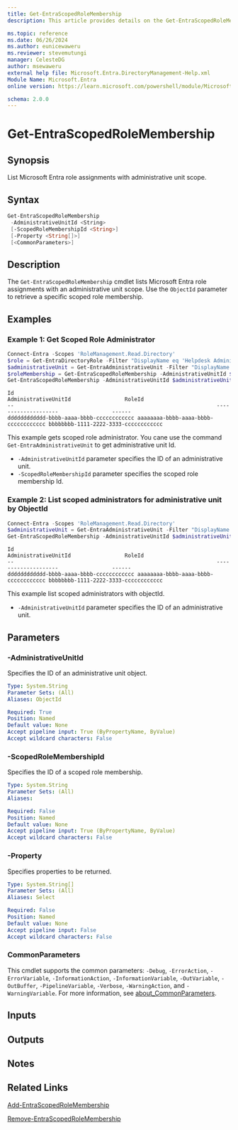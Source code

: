 ```yaml
---
title: Get-EntraScopedRoleMembership
description: This article provides details on the Get-EntraScopedRoleMembership command.

ms.topic: reference
ms.date: 06/26/2024
ms.author: eunicewaweru
ms.reviewer: stevemutungi
manager: CelesteDG
author: msewaweru
external help file: Microsoft.Entra.DirectoryManagement-Help.xml
Module Name: Microsoft.Entra
online version: https://learn.microsoft.com/powershell/module/Microsoft.Entra/Get-EntraScopedRoleMembership

schema: 2.0.0
---
```


# Get-EntraScopedRoleMembership

## Synopsis

List Microsoft Entra role assignments with administrative unit scope.

## Syntax

```powershell
Get-EntraScopedRoleMembership
 -AdministrativeUnitId <String>
 [-ScopedRoleMembershipId <String>]
 [-Property <String[]>]
 [<CommonParameters>]
```

## Description

The `Get-EntraScopedRoleMembership` cmdlet lists Microsoft Entra role assignments with an administrative unit scope. Use the `ObjectId` parameter to retrieve a specific scoped role membership.

## Examples

### Example 1: Get Scoped Role Administrator

```powershell
Connect-Entra -Scopes 'RoleManagement.Read.Directory'
$role = Get-EntraDirectoryRole -Filter "DisplayName eq 'Helpdesk Administrator'" 
$administrativeUnit = Get-EntraAdministrativeUnit -Filter "DisplayName eq 'Pacific Administrative Unit'"
$roleMembership = Get-EntraScopedRoleMembership -AdministrativeUnitId $administrativeUnit.Id | Where-Object {$_.RoleId -eq $role.Id}
Get-EntraScopedRoleMembership -AdministrativeUnitId $administrativeUnit.Id -ScopedRoleMembershipId $roleMembership.Id
```

```Output
Id                                                                AdministrativeUnitId                 RoleId
--                                                                --------------------                 ------
dddddddddddd-bbbb-aaaa-bbbb-cccccccccccc aaaaaaaa-bbbb-aaaa-bbbb-cccccccccccc bbbbbbbb-1111-2222-3333-cccccccccccc
```

This example gets scoped role administrator. You cane use the command `Get-EntraAdministrativeUnit` to get administrative unit Id.

- `-AdministrativeUnitId` parameter specifies the ID of an administrative unit.
- `-ScopedRoleMembershipId` parameter specifies the scoped role membership Id.

### Example 2: List scoped administrators for administrative unit by ObjectId

```powershell
Connect-Entra -Scopes 'RoleManagement.Read.Directory'
$administrativeUnit = Get-EntraAdministrativeUnit -Filter "DisplayName eq 'Pacific Administrative Unit'"
Get-EntraScopedRoleMembership -AdministrativeUnitId $administrativeUnit.Id
```

```Output
Id                                                                AdministrativeUnitId                 RoleId
--                                                                --------------------                 ------
dddddddddddd-bbbb-aaaa-bbbb-cccccccccccc aaaaaaaa-bbbb-aaaa-bbbb-cccccccccccc bbbbbbbb-1111-2222-3333-cccccccccccc
```

This example list scoped administrators with objectId.

- `-AdministrativeUnitId` parameter specifies the ID of an administrative unit.

## Parameters

### -AdministrativeUnitId

Specifies the ID of an administrative unit object.

```yaml
Type: System.String
Parameter Sets: (All)
Aliases: ObjectId

Required: True
Position: Named
Default value: None
Accept pipeline input: True (ByPropertyName, ByValue)
Accept wildcard characters: False
```

### -ScopedRoleMembershipId

Specifies the ID of a scoped role membership.

```yaml
Type: System.String
Parameter Sets: (All)
Aliases:

Required: False
Position: Named
Default value: None
Accept pipeline input: True (ByPropertyName, ByValue)
Accept wildcard characters: False
```

### -Property

Specifies properties to be returned.

```yaml
Type: System.String[]
Parameter Sets: (All)
Aliases: Select

Required: False
Position: Named
Default value: None
Accept pipeline input: False
Accept wildcard characters: False
```

### CommonParameters

This cmdlet supports the common parameters: `-Debug`, `-ErrorAction`, `-ErrorVariable`, `-InformationAction`, `-InformationVariable`, `-OutVariable`, `-OutBuffer`, `-PipelineVariable`, `-Verbose`, `-WarningAction`, and `-WarningVariable`. For more information, see [about_CommonParameters](https://go.microsoft.com/fwlink/?LinkID=113216).

## Inputs

## Outputs

## Notes

## Related Links

[Add-EntraScopedRoleMembership](Add-EntraScopedRoleMembership.md)

[Remove-EntraScopedRoleMembership](Remove-EntraScopedRoleMembership.md)
